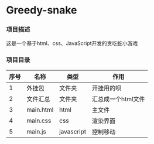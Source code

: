 # Greedy-snake
### 项目描述

这是一个基于html、css、JavaScript开发的贪吃蛇小游戏

### 项目目录

| 序号 | 名称      | 类型       | 作用               |
| ---- | --------- | ---------- | ------------------ |
| 1    | 外挂包    | 文件夹     | 开挂用的呗         |
| 2    | 文件汇总  | 文件夹     | 汇总成一个html文件 |
| 3    | main.html | html       | 主文件             |
| 4    | main.css  | css        | 渲染界面           |
| 5    | main.js   | javascript | 控制移动           |
